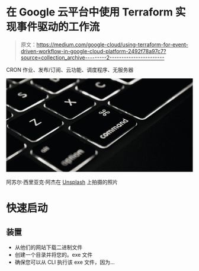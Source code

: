 # 在 Google 云平台中使用 Terraform 实现事件驱动的工作流

> 原文：<https://medium.com/google-cloud/using-terraform-for-event-driven-workflow-in-google-cloud-platform-2492f78a97c7?source=collection_archive---------2----------------------->

CRON 作业、发布/订阅、云功能、调度程序、无服务器

![](img/622d46ac7a060b3e537252c1079f9585.png)

阿苏尔·西里亚克·阿杰在 [Unsplash](https://unsplash.com/s/photos/command?utm_source=unsplash&utm_medium=referral&utm_content=creditCopyText) 上拍摄的照片

# 快速启动

## 装置

*   从他们的网站下载二进制文件
*   创建一个目录并将您的。exe 文件
*   确保您可以从 CLI 执行该 exe 文件，因为…